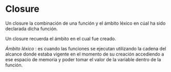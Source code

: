 # Closure

Un closure la combinación de una función y el ámbito léxico en cúal ha sido declarada dicha función.

Un closure recuerda el ámbito en el cual fue creado.

_Ámbito léxico_ : es cuando las funciones se ejecutan utilizando la cadena del alcance donde estaba vigente en el momento de su creación accediendo a ese espacio de memoria y poder tomar el valor de la variable dentro de la función.
